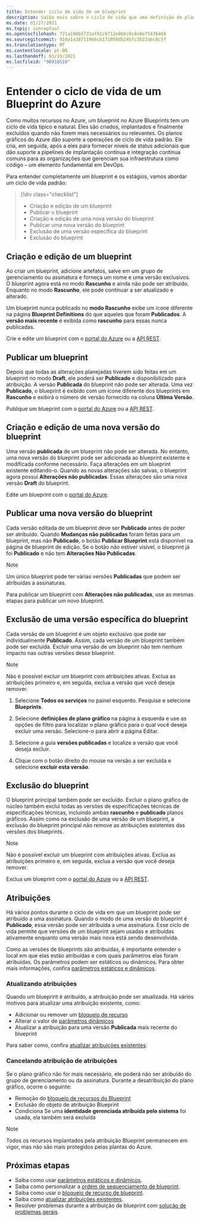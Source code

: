 ```yaml
---
title: Entender ciclo de vida de um blueprint
description: Saiba mais sobre o ciclo de vida que uma definição do plano gráfico passa e detalhes sobre cada estágio, incluindo a atualização e a remoção de atribuições de plano gráfico.
ms.date: 01/27/2021
ms.topic: conceptual
ms.openlocfilehash: 721a198b5732af01c6712e86bc0c8e8ef543b404
ms.sourcegitcommit: 910a1a38711966cb171050db245fc3b22abc8c5f
ms.translationtype: MT
ms.contentlocale: pt-BR
ms.lasthandoff: 03/19/2021
ms.locfileid: "98918510"
---
```

# <a name="understand-the-lifecycle-of-an-azure-blueprint"></a>Entender o ciclo de vida de um Blueprint do Azure

Como muitos recursos no Azure, um blueprint no Azure Blueprints tem um ciclo de vida típico e natural. Eles são criados, implantados e finalmente excluídos quando não forem mais necessários ou relevantes. Os planos gráficos do Azure dão suporte a operações de ciclo de vida padrão. Ele cria, em seguida, após a eles para fornecer níveis de status adicionais que dão suporte a pipelines de implantação contínua e integração contínua comuns para as organizações que gerenciam sua infraestrutura como código – um elemento fundamental em DevOps.

Para entender completamente um blueprint e os estágios, vamos abordar um ciclo de vida padrão:

> [!div class="checklist"]
> - Criação e edição de um blueprint
> - Publicar o blueprint
> - Criação e edição de uma nova versão do blueprint
> - Publicar uma nova versão do blueprint
> - Exclusão de uma versão específica do blueprint
> - Exclusão do blueprint

## <a name="creating-and-editing-a-blueprint"></a>Criação e edição de um blueprint

Ao criar um blueprint, adicione artefatos, salve em um grupo de gerenciamento ou assinatura e forneça um nome e uma versão exclusivos. O blueprint agora está no modo **Rascunho** e ainda não pode ser atribuído. Enquanto no modo **Rascunho**, ele pode continuar a ser atualizado e alterado.

Um blueprint nunca publicado no **modo Rascunho** exibe um ícone diferente na página **Blueprint Definitions** do que aqueles que foram **Publicados**. A **versão mais recente** é exibida como **rascunho** para essas nunca publicadas.

Crie e edite um blueprint com o [portal do Azure](../create-blueprint-portal.md#create-a-blueprint) ou a [API REST](../create-blueprint-rest-api.md#create-a-blueprint).

## <a name="publishing-a-blueprint"></a>Publicar um blueprint

Depois que todas as alterações planejadas tiverem sido feitas em um blueprint no modo **Draft**, ele poderá ser **Publicado** e disponibilizado para atribuição. A versão **Publicada** do blueprint não pode ser alterada. Uma vez **Publicado**, o blueprint é exibido com um ícone diferente dos blueprints em **Rascunho** e exibirá o número de versão fornecido na coluna **Última Versão**.

Publique um blueprint com o [portal do Azure](../create-blueprint-portal.md#publish-a-blueprint) ou a [API REST](../create-blueprint-rest-api.md#publish-a-blueprint).

## <a name="creating-and-editing-a-new-version-of-the-blueprint"></a>Criação e edição de uma nova versão do blueprint

Uma versão **publicada** de um blueprint não pode ser alterada. No entanto, uma nova versão do blueprint pode ser adicionada ao blueprint existente e modificada conforme necessário. Faça alterações em um blueprint existente editando-o. Quando as novas alterações são salvas, o blueprint agora possui **Alterações não publicadas**. Essas alterações são uma nova versão **Draft** do blueprint.

Edite um blueprint com o [portal do Azure](../create-blueprint-portal.md#edit-a-blueprint).

## <a name="publishing-a-new-version-of-the-blueprint"></a>Publicar uma nova versão do blueprint

Cada versão editada de um blueprint deve ser **Publicado** antes de poder ser atribuído. Quando **Mudanças não publicadas** foram feitas para um blueprint, mas não **Publicado**, o botão **Publicar Blueprint** está disponível na página de blueprint de edição. Se o botão não estiver visível, o blueprint já foi **Publicado** e não tem **Alterações Não Publicadas**.

> [!NOTE]
> Um único blueprint pode ter várias versões **Publicadas** que podem ser atribuídas a assinaturas.

Para publicar um blueprint com **Alterações não publicadas**, use as mesmas etapas para publicar um novo blueprint.

## <a name="deleting-a-specific-version-of-the-blueprint"></a>Exclusão de uma versão específica do blueprint

Cada versão de um blueprint é um objeto exclusivo que pode ser individualmente **Publicado**. Assim, cada versão de um blueprint também pode ser excluída. Excluir uma versão de um blueprint não tem nenhum impacto nas outras versões desse blueprint.

> [!NOTE]
> Não é possível excluir um blueprint com atribuições ativas. Exclua as atribuições primeiro e, em seguida, exclua a versão que você deseja remover.

1. Selecione **Todos os serviços** no painel esquerdo. Pesquise e selecione **Blueprints**.

1. Selecione **definições de plano gráfico** na página à esquerda e use as opções de filtro para localizar o plano gráfico para o qual você deseja excluir uma versão. Selecione-o para abrir a página Editar.

1. Selecione a guia **versões publicadas** e localize a versão que você deseja excluir.

1. Clique com o botão direito do mouse na versão a ser excluída e selecione **excluir esta versão**.

## <a name="deleting-the-blueprint"></a>Exclusão do blueprint

O blueprint principal também pode ser excluído. Excluir o plano gráfico de núcleo também exclui todas as versões de especificações técnicas de especificações técnicas, incluindo ambas **rascunho** e **publicado** planos gráficos. Assim como na exclusão de uma versão de um blueprint, a exclusão do blueprint principal não remove as atribuições existentes das versões dos blueprints.

> [!NOTE]
> Não é possível excluir um blueprint com atribuições ativas. Exclua as atribuições primeiro e, em seguida, exclua a versão que você deseja remover.

Exclua um blueprint com o [portal do Azure](../create-blueprint-portal.md#delete-a-blueprint) ou a [API REST](../create-blueprint-rest-api.md#delete-a-blueprint).

## <a name="assignments"></a>Atribuições

Há vários pontos durante o ciclo de vida em que um blueprint pode ser atribuído a uma assinatura. Quando o modo de uma versão do blueprint é **Publicado**, essa versão pode ser atribuída a uma assinatura. Esse ciclo de vida permite que versões de um blueprint sejam usadas e atribuídas ativamente enquanto uma versão mais nova está sendo desenvolvida.

Como as versões de blueprints são atribuídas, é importante entender o local em que elas estão atribuídas e com quais parâmetros elas foram atribuídas. Os parâmetros podem ser estáticos ou dinâmicos. Para obter mais informações, confira [parâmetros estáticos e dinâmicos](./parameters.md).

### <a name="updating-assignments"></a>Atualizando atribuições

Quando um blueprint é atribuído, a atribuição pode ser atualizada. Há vários motivos para atualizar uma atribuição existente, como:

- Adicionar ou remover um [bloqueio de recurso](./resource-locking.md)
- Alterar o valor de [parâmetros dinâmicos](./parameters.md#dynamic-parameters)
- Atualizar a atribuição para uma versão **Publicada** mais recente do blueprint

Para saber como, confira [atualizar atribuições existentes](../how-to/update-existing-assignments.md).

### <a name="unassigning-assignments"></a>Cancelando atribuição de atribuições

Se o plano gráfico não for mais necessário, ele poderá não ser atribuído do grupo de gerenciamento ou da assinatura. Durante a desatribuição do plano gráfico, ocorre o seguinte:

- Remoção do [bloqueio de recursos do Blueprint](./resource-locking.md)
- Exclusão do objeto de atribuição Blueprint
- Condiciona Se uma **identidade gerenciada atribuída pelo sistema** foi usada, ela também será excluída

> [!NOTE]
> Todos os recursos implantados pela atribuição Blueprint permanecem em vigor, mas não são mais protegidos pelas plantas do Azure.

## <a name="next-steps"></a>Próximas etapas

- Saiba como usar [parâmetros estáticos e dinâmicos](./parameters.md).
- Saiba como personalizar a [ordem de sequenciamento de blueprint](./sequencing-order.md).
- Saiba como usar o [bloqueio de recurso de blueprint](./resource-locking.md).
- Saiba como [atualizar atribuições existentes](../how-to/update-existing-assignments.md).
- Resolver problemas durante a atribuição de blueprint com [solução de problemas gerais](../troubleshoot/general.md).